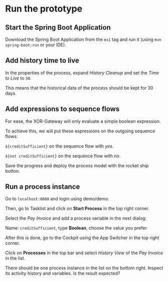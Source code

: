 # Run the prototype

## Start the Spring Boot Application

Download the Spring Boot Application from the `ex1` tag and run it (using `mvn spring-boot:run` or your IDE).

## Add history time to live

In the properties of the process, expand _History Cleanup_ and set the _Time to Live_ to `30`.

This means that the historical data of the process should be kept for 30 days.

## Add expressions to sequence flows

For ease, the XOR-Gateway will only evaluate a simple boolean expression.

To achieve this, we will put these expressions on the outgoing sequence flows:

`${creditSufficient}` on the sequence flow with _yes_.

`${not creditSufficient}` on the sequence flow with _no_.

Save the progress and deploy the process model with the rocket ship button.

## Run a process instance

Go to `localhost:8080` and login using demo/demo.

Then, go to Tasklist and click on **Start Process** in the top right corner.

Select the _Pay Invoice_ and add a process variable in the next dialog:

Name: `creditSufficient`, type **Boolean**, choose the value you prefer.

After this is done, go to the Cockpit using the App Switcher in the top right corner.

Click on **Processes** in the top bar and select _History View_ of the _Pay Invoice_ in the list.

There should be one process instance in the list on the bottom right. Inspect its activity history and variables. Is the result expected?
